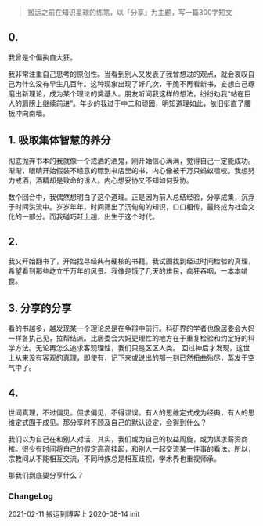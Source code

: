 > 搬运之前在知识星球的练笔，以「分享」为主题，写一篇300字短文

## 0.
我曾是个偏执自大狂。

我非常注重自己思考的原创性。当看到别人又发表了我曾想过的观点，就会哀叹自己为什么没有早生几百年。这种现象出现了好几次，干脆不再看新书，妄想自己琢磨出新理论，成为某个理论的奠基人。朋友听闻我这样的想法，纷纷劝我“站在巨人的肩膀上继续前进”。年少的我过于中二和顽固，明知道理如此，依旧挺直了腰板冲向南墙。

## 1. 吸取集体智慧的养分
彻底抛弃书本的我就像一个戒酒的酒鬼，刚开始信心满满，觉得自己一定能成功。渐渐，眼睛开始假装不经意的瞟到书店里的书，内心像被千万只蚂蚁噬咬。我想努力戒酒，酒精却是致命的诱人。内心想妥协又不知如何妥协。

数个回合中，我偶然想明白了这个道理。正是因为前人总结经验，分享成集，沉浮于时间洪流中。岁岁年年，时间筛出了沉甸甸的知识，口口相传，最终成为社会文化的一部分。而我碰巧赶上趟，出生于这个时代。

## 2.
我又开始翻书了，开始找寻经典有硬核的书籍。我试图找到经过时间检验的真理，希望看到那些屹立千万年的风景。我像是饿了几天的难民，疯狂吞咽，一本本啃食。

## 3. 分享的分享
看的书越多，越发现某一个理论总是在争辩中前行。科研界的学者也像居委会大妈一样各执己见，拉帮结派。比居委会大妈更理性的地方在于重复检验和约定好的科学方法。无论再怎么追求客观理性，我们只是区区人类。
回过神后才发现，这世上从来没有客观的真理，即使有，记下来或说出的那一刻已然扭曲殆尽，蒸发于空气中了。

## 4.
世间真理，不过偏见。但求偏见，不得谬误。有人的思维定式成为经典，有人的思维定式囿于成见。那分享时不顾及自己的默认设定，会得到什么？

我们以为自己在和别人对话，其实，我们或为自己的权益周旋，或为谋求薪资商榷。很少有时间将自己的假定高高挂起，和别人一起交流某一件事的看法。所以，宗教间从不能相互交流，不同种族总是相互歧视，学术界也重视师承。

那我们到底要分享什么？

### ChangeLog

2021-02-11 搬运到博客上
2020-08-14 init 